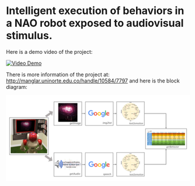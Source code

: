 # Intelligent execution of behaviors in a NAO robot exposed to audiovisual stimulus.

Here is a demo video of the project:

[![Video Demo](https://img.youtube.com/vi/IwTJxHoL_dc/0.jpg)](https://youtu.be/IwTJxHoL_dc)

There is more information of the project at: http://manglar.uninorte.edu.co/handle/10584/7797 and here is the block diagram:

![Block diagram](https://github.com/sorelyss/emotive_nao/blob/master/block_diagram.png)
